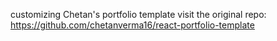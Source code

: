 customizing Chetan's portfolio template
visit the original repo: https://github.com/chetanverma16/react-portfolio-template
